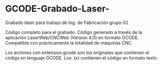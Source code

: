 # GCODE-Grabado-Laser-
Grabado láser para trabajo de Ing. de Fabricación grupo 02

Código completo para el grabado.
Código generado a través de la aplicación LaserWeb/CNCWeb (Version 4.0) en formato GCODE. Compatible con prácticamente la totalidad de máquinas CNC.

Los archivos con extension.gcode son los originales que contienen el código en lenguaje GCODE. Los .txt contienen el código en formato texto
